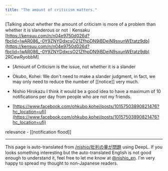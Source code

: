 ```yaml
---
title: "The amount of criticism matters."
---
```


[Talking about whether the amount of criticism is more of a problem than whether it is slanderous or not｜Kensaku [https://kensuu.com/n/n04e9750d026d?fbclid=IwAR086_-0Y9ZNYDdxcsO21ZfhpDN9iBDeiN9sxunWEtatz9db](https://kensuu.com/n/n04e9750d026d?fbclid=IwAR086_-0Y9ZNYDdxcsO21ZfhpDN9iBDeiN9sxunWEtatz9db) 2RCewRyobbM]
- [Amount of Criticism is the issue, not whether it is a slander

- Okubo, Kohei: We don't need to make a slander judgment, in fact, we may only need to reduce the number of [[notice]] very much.
- Nishio Hirokazu I think it would be a good idea to have a maximum of 10 notifications per day from people who are not my friends.
- [https://www.facebook.com/ohkubo.kohei/posts/10157503890821476?hc_location=ufi](https://www.facebook.com/ohkubo.kohei/posts/10157503890821476?hc_location=ufi)

relevance
    - [[notification flood]]

---
This page is auto-translated from [/nishio/批判の量が問題](https://scrapbox.io/nishio/批判の量が問題) using DeepL. If you looks something interesting but the auto-translated English is not good enough to understand it, feel free to let me know at [@nishio_en](https://twitter.com/nishio_en). I'm very happy to spread my thought to non-Japanese readers.